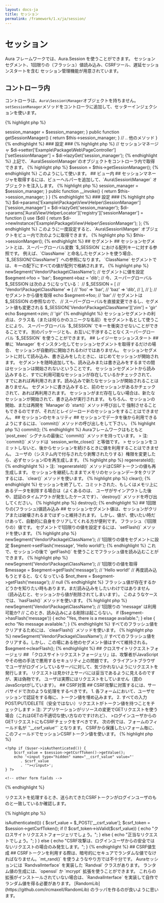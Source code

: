 ```yaml
---
layout: docs-ja
title: セッション
permalink: /framework/1.x/ja/session/
---
```


# セッション #

Aura フレームワークでは、Aura.Session を使うことができます。
セッションセグメント、1回限りの（フラッシュ）値読み込み、CSRFツール、遅延セッションスタートを含む
セッション管理機能が用意されています。

## コントローラ内 ##

コントローラは、`Aura\Session\Manager`オブジェクトを持ちません。
`setSessionManager`メソッドをコントローラに追加して、セッターインジェクションを使います。

{% highlight php %}
<?php
namespace Example\Package\Web;

use Aura\Framework\Web\Controller\AbstractPage;
use Aura\Session\Manager as SessionManager;

abstract class PageController extends AbstractPage
{
    protected $session_manager;

    public function setSessionManager(SessionManager $session_manager)
    {
        $this->session_manager = $session_manager;
    }

    public function getSessionManager()
    {
        return $this->session_manager;
    }

    // .. 他のメソッド
}
{% endhighlight %}

### 設定 ###

{% highlight php %}
// セッションマネージャ
$di->setter['Example\Package\Web\PageController']['setSessionManager'] = $di->lazyGet('session_manager');
{% endhighlight %}

上記で、`Aura\Session\Manager`のオブジェクトをコントローラ内で取得できます。

{% highlight php %}
$session = $this->getSessionManager();
{% endhighlight %}

このようにして使います。

## ビュー内 ##

セッションマネージャを取得するには、ビューヘルパーを追加して、`Aura\Session\Manager` オブジェクトを注入します。

{% highlight php %}
<?php
namespace Example\Package\View\Helper;

use Aura\View\Helper\AbstractHelper;
use Aura\Session\Manager;

class SessionManager extends AbstractHelper
{
    protected $session_manager;

    public function __construct(Manager $session_manager)
    {
        $this->session_manager = $session_manager;
    }

    public function __invoke()
    {
        return $this->session_manager;
    }
}
{% endhighlight %}

### 設定 ###

{% highlight php %}
$di->params['Example\Package\View\Helper\SessionManager']['session_manager'] = $di->lazyGet('session_manager');

$di->params['Aura\View\HelperLocator']['registry']['sessionManager'] = function () use ($di) {
    return $di->newInstance('Example\Package\View\Helper\SessionManager');
};
{% endhighlight %}

このように一度設定すると、`Aura\Session\Manger` オブジェクトをビュー内で次のように取得できます。

{% highlight php %}
    $this->sessionManger();
{% endhighlight %}

## セグメント ##

セッションセグメントとは、スーパーグローバル変数 `$_SESSION` における配列キーに対する参照です。
例えば、`ClassName` と命名したセグメントを使う場合、`$_SESSION['ClassName']` への参照になります。
`ClassName` セグメントでは、キーの配下にすべての値が配列で格納されます。

{% highlight php %}
<?php
// セッションセグメントを取得。まだ無い場合はセッションが開始される。
// $_SESSION のキーがまだ無い場合は作成される。
$segment = $session->newSegment('Vendor\Package\ClassName');

// セグメントに値を設定
$segment->foo = 'bar';
$segment->baz = 'dib';

// 今、スーパーグローバル $_SESSION は次のようになっている：
// $_SESSION = [
//      'Vendor\Package\ClassName' => [
//          'foo' => 'bar',
//          'baz' => 'dib',
//      ],
// ];

// セグメントから値を取得
echo $segment->foo; // 'bar'

// セグメントは $_SESSION の参照なので、
// スーパーグローバルを直接変更できるし、セグメント値も変更される
$_SESSION['Vendor\Package\ClassName']['zim'] = 'gir'
echo $segment->zim; // 'gir'
{% endhighlight %}

セッションセグメントの利点は、クラス名（または何らかのユニークな名前）をセグメント名として使うことにより、
スーパーグローバル `$_SESSION` でキーを衝突させないことができることです。
別のパッケージとも、お互いに干渉することなくスーパーグローバル `$_SESSION` を使うことができます。

## レイジーセッションスタート ##

単に `Manager` をインスタン化してセッションセグメントを取得するだけの場合、
セッションが自動的に開始されるわけではありません。
セッションセグメントに対して読み込み、書き込みをしたときに、はじめてセッションが開始されます。
セグメントを随時追加しても、読み込みまたは書き込みをするまでの間はセッションは開始されないということです。

セッションセグメントから読み込みすると、すでに利用可能なセッションが存在しているかチェックされて、
すでにあれば再利用されます。読み込みで新たなセッションが開始されることはありません。

セグメントに書き込みすると、前のセッションがあるかチェックされて、あれば再利用されます。
セッションがまだ存在しない場合は、新たなセッションが開始されて、書き込みが実行されます。

もちろん、セッションの開始、または再開を `Manager`の `start()` メソッド呼び出しで
強制させることもできるのですが、それだとレイジーロードのセッションをすることはできません。

## セッションのセキュリティ ##

セッションでデータを後から利用できるようにするには、`commit()` メソッドの呼び出しをして下さい。

{% highlight php %}
<?php
$session->commit();
{% endhighlight %}

Auraフレームワークはもともと `post_exec` シグナルの最後に `commit()` メソッドを持っています。

> 注: `commit()` メソッドは `session_write_close()` と等価です。
> セッションをコミットしないと、後からセッションを続けるときに値を利用することはできません。

ユーザの（システム内で付与されたり剥奪されたりする）権限を変更したら、必ずセッションIDを再生成します。

{% highlight php %}
<?php
$session->regenerateId();
{% endhighlight %}

> 注: `regenerateId()` メソッドはCSRFトークンの値も再生成します。

セッションを継続したままでメモリのセッションデータをクリアするには、`clear()` メソッドを使います。

{% highlight php %}
<?php
$session->clear();
{% endhighlight %}

セッションを終了して、コミットされた、もしくはメモリ上にあるデータを削除する場合は（よくあるのは、
ユーザがサインアウトした後や、認証のタイムアウトが発生したケースです）、`destroy()` メソッドを呼び出してください。

{% highlight php %}
<?php
$session->destroy();
{% endhighlight %}

## 1回限りの(フラッシュ)値読み込み ##

セッションセグメント値は、セッションがクリアまたは破壊されるまではずっと維持されます。
しかし、値が、使いたい時だけあって、自動的に自身をクリアしてくれる方が便利です。
フラッシュ（1回限りの）値です。

セグメントで1回限りの値を設定するには、`setFlash()` メソッドを使います。

{% highlight php %}
<?php
// セグメントを取得
$segment = $session->newSegment('Vendor\Package\ClassName');

// 1回限りの値をセグメントに設定
$segment->setFlash('message', 'Hello world!');
{% endhighlight %}

これで、セッションの後で `getFlash()` を使うことでフラッシュ値を読み込むことができます。

{% highlight php %}
<?php
// セグメントを取得
$segment = $session->newSegment('Vendor\Package\ClassName');

// 1回限りの値を取得
$message = $segment->getFlash('message'); // 'Hello world!'

// 再度読み込もうとすると、なくなっている
$not_there = $segment->getFlash('message'); // null
{% endhighlight %}

フラッシュ値が存在するかどうかを知りたい時もあります。まだ読み込みをしたいわけではありません
（読み込むと、セッションから値が削除されてしまいます）。
このようなケースでは、`hasFlash()` メソッドを使います。

{% highlight php %}
<?php
// セグメントを取得
$segment = $session->newSegment('Vendor\Package\ClassName');

// 1回限りの 'message' は利用可能か?
// このとき、読み込みによる削除は起こらない。
if ($segment->hasFlash('message')) {
    echo "Yes, there is a message available.";
} else {
    echo "No message available.";
}
{% endhighlight %}

すべてのフラッシュ値をクリアするためには、`clearFlash()` メソッドを使います。

{% highlight php %}
<?php
// セグメント取得
$segment = $session->newSegment('Vendor\Package\ClassName');

// すべてのフラッシュ値をクリアする。しかし、この場にある他のセグメント値はすべて維持される。
$segment->clearFlash();
{% endhighlight %}

## クロスサイトリクエストフォージェリ ##

「クロスサイトリクエストフォージェリ」は、攻撃者がJavaScriptやその他の手法で悪用するセキュリティ上の問題です。
クライアントブラウザでユーザがログインしているサーバに対して、気づかれないようにリクエストを発行します。
リクエストは見かけ上サーバには妥当であるように見えるのですが、実は偽物です。
ユーザは実際にはリクエストをしていません（罠のJavaScriptがしています）。

<http://ja.wikipedia.org/wiki/%E3%82%AF%E3%83%AD%E3%82%B9%E3%82%B5%E3%82%A4%E3%83%88%E3%83%AA%E3%82%AF%E3%82%A8%E3%82%B9%E3%83%88%E3%83%95%E3%82%A9%E3%83%BC%E3%82%B8%E3%82%A7%E3%83%AA>

## CSRF対策 ##

CSRF攻撃に対策するには、サーバサイドで次のような処理をするべきです。

1. 各フォームにおいて、ユーザセッションで認証をする毎に、トークン値を埋め込みます。

2. すべての入力POST/PUT/DELETE（安全ではない）リクエストがトークン値を持つことをチェックします

> 注: アプリケーションがリソースの変更でGETリクエストを使う場合（これはGETの不適切な使い方なのですけれど）、
>ログインユーザからのGETリクエストにもCSRFチェックをすべきです。

次の例では、フォームのフィールド名が `'__csrf_value''` となります。
CSRFから保護したいフォーム毎に、このフィールドでセッションCSRFトークン値を使います。

{% highlight php %}
<?php
/**
 * @var Vendor\Package\User $user ログインユーザオブジェクト
 * @var Aura\Session\Manager $session セッション管理オブジェクト
 */
?>
<form method="post">

    <?php if ($user->isAuthenticated()) {
        $csrf_value = $session->getCsrfToken()->getValue();
        echo '<input type="hidden" name="__csrf_value" value="'
           . $csrf_value
           . '"></input>';
    } ?>

    <!-- other form fields -->

</form>
{% endhighlight %}

リクエストを処理するとき、送られてきたCSRFトークンがログインユーザのものと一致しているか確認します。

{% highlight php %}
<?php
/**
 * @var Vendor\Package\User $user ログインユーザオブジェクト
 * @var Aura\Session\Manager $session セッション管理オブジェクト
 */

$unsafe = $_SERVER['REQUEST_METHOD'] == 'POST'
       || $_SERVER['REQUEST_METHOD'] == 'PUT'
       || $_SERVER['REQUEST_METHOD'] == 'DELETE';

if ($unsafe && $user->isAuthenticated()) {
    $csrf_value = $_POST['__csrf_value'];
    $csrf_token = $session->getCsrfToken();
    if (! $csrf_token->isValid($csrf_value)) {
        echo "クロスサイトリクエストフォージェリでしょう。";
    } else {
        echo "正当なリクエストでしょう。";
    }
} else {
    echo "CSRF攻撃は、ログインユーザからの安全ではないリクエストの場合のみ発生します。";
}
{% endhighlight %}

## CSRF値生成 ##

CSRFトークンを利用する際は、暗号的にセキュアでランダムな値でなければなりません。`mt_rand()` を使うようなやり方では不十分です。
Auraセッションには `RandvalInterface` を実装した `Randval` クラスがあります。
ランタム値の生成には、`openssl` か `mcrypt` 拡張を使うことができます。
これらの拡張がインストールされていない場合は、`RandvalInterface` を実装して自作でランダム値を得る必要があります。
[RandomLib](https://github.com/ircmaxell/RandomLib) のラッパを作るのが良いように思います。
